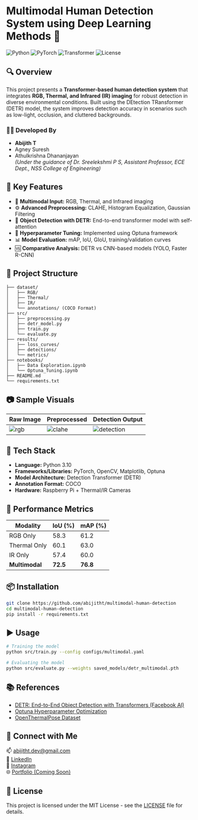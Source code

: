 
# Multimodal Human Detection System using Deep Learning Methods 🚀

![Python](https://img.shields.io/badge/Python-3.10-blue?logo=python)
![PyTorch](https://img.shields.io/badge/PyTorch-Framework-orange?logo=pytorch)
![Transformer](https://img.shields.io/badge/Model-DETR-brightgreen?logo=transformer)
![License](https://img.shields.io/badge/License-MIT-lightgrey)

## 🔍 Overview

This project presents a **Transformer-based human detection system** that integrates **RGB, Thermal, and Infrared (IR) imaging** for robust detection in diverse environmental conditions. Built using the DEtection TRansformer (DETR) model, the system improves detection accuracy in scenarios such as low-light, occlusion, and cluttered backgrounds.

### 👨‍💻 Developed By
- **Abijith T**
- Agney Suresh  
- Athulkrishna Dhananjayan  
*(Under the guidance of Dr. Sreelekshmi P S, Assistant Professor, ECE Dept., NSS College of Engineering)*

## 🧠 Key Features

- 🔁 **Multimodal Input:** RGB, Thermal, and Infrared imaging
- ⚙️ **Advanced Preprocessing:** CLAHE, Histogram Equalization, Gaussian Filtering
- 🧭 **Object Detection with DETR:** End-to-end transformer model with self-attention
- 🔧 **Hyperparameter Tuning:** Implemented using Optuna framework
- 📊 **Model Evaluation:** mAP, IoU, GIoU, training/validation curves
- 🆚 **Comparative Analysis:** DETR vs CNN-based models (YOLO, Faster R-CNN)

## 📁 Project Structure

```
├── dataset/
│   ├── RGB/
│   ├── Thermal/
│   ├── IR/
│   └── annotations/ (COCO Format)
├── src/
│   ├── preprocessing.py
│   ├── detr_model.py
│   ├── train.py
│   └── evaluate.py
├── results/
│   ├── loss_curves/
│   ├── detections/
│   └── metrics/
├── notebooks/
│   ├── Data Exploration.ipynb
│   └── Optuna_Tuning.ipynb
├── README.md
└── requirements.txt
```

## 📷 Sample Visuals

| Raw Image | Preprocessed | Detection Output |
|-----------|--------------|------------------|
| ![rgb](results/sample_rgb.png) | ![clahe](results/sample_clahe.png) | ![detection](results/sample_detection.png) |

## 🧰 Tech Stack

- **Language:** Python 3.10
- **Frameworks/Libraries:** PyTorch, OpenCV, Matplotlib, Optuna
- **Model Architecture:** Detection Transformer (DETR)
- **Annotation Format:** COCO
- **Hardware:** Raspberry Pi + Thermal/IR Cameras

## 🧪 Performance Metrics

| Modality        | IoU (%) | mAP (%) |
|----------------|---------|---------|
| RGB Only       | 58.3    | 61.2    |
| Thermal Only   | 60.1    | 63.0    |
| IR Only        | 57.4    | 60.0    |
| **Multimodal** | **72.5** | **76.8** |

## 📦 Installation

```bash
git clone https://github.com/abijitht/multimodal-human-detection
cd multimodal-human-detection
pip install -r requirements.txt
```

## ▶️ Usage

```bash
# Training the model
python src/train.py --config configs/multimodal.yaml

# Evaluating the model
python src/evaluate.py --weights saved_models/detr_multimodal.pth
```

## 📚 References

- [DETR: End-to-End Object Detection with Transformers (Facebook AI)](https://arxiv.org/abs/2005.12872)
- [Optuna Hyperparameter Optimization](https://optuna.org/)
- [OpenThermalPose Dataset](https://github.com/Geng-J/OpenThermalPose)

## 🔗 Connect with Me

📫 [abijitht.dev@gmail.com](mailto:abijitht.dev@gmail.com)  
🔗 [LinkedIn](https://www.linkedin.com/in/abijitht/)  
📸 [Instagram](https://instagram.com/abijith_t)  
🌐 [Portfolio (Coming Soon)]()

## 📄 License

This project is licensed under the MIT License - see the [LICENSE](LICENSE) file for details.

